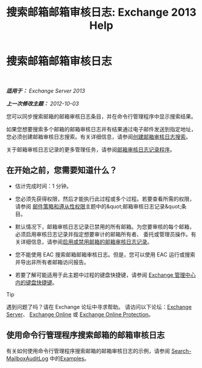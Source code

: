 ﻿---
title: '搜索邮箱邮箱审核日志: Exchange 2013 Help'
TOCTitle: 搜索邮箱邮箱审核日志
ms:assetid: 5b518a08-3b51-4ba3-bfbd-0e35cc5ff374
ms:mtpsurl: https://technet.microsoft.com/zh-cn/library/Ff461930(v=EXCHG.150)
ms:contentKeyID: 50490640
ms.date: 05/21/2018
mtps_version: v=EXCHG.150
ms.translationtype: MT
---

# 搜索邮箱邮箱审核日志

 

_**适用于：** Exchange Server 2013_

_**上一次修改主题：** 2012-10-03_

您可以同步搜索邮箱的邮箱审核日志条目，并在命令行管理程序中显示搜索结果。

如果您想要搜索多个邮箱的邮箱审核日志并有结果通过电子邮件发送到指定地址，您必须创建邮箱审核日志搜索。有关详细信息，请参阅[创建邮箱审核日志搜索](create-a-mailbox-audit-log-search-exchange-2013-help.md)。

关于邮箱审核日志记录的更多管理任务，请参阅[邮箱审核日志记录程序](mailbox-audit-logging-procedures-exchange-2013-help.md)。

## 在开始之前，您需要知道什么？

  - 估计完成时间：1 分钟。

  - 您必须先获得权限，然后才能执行此过程或多个过程。若要查看所需的权限，请参阅 [邮件策略和遵从性权限](messaging-policy-and-compliance-permissions-exchange-2013-help.md)主题中的\&quot;邮箱审核日志记录\&quot;条目。

  - 默认情况下，邮箱审核日志记录已禁用的所有邮箱。为您要审核的每个邮箱，必须启用审核日志记录并指定想要审计的邮箱所有者、 委托或管理员操作。有关详细信息，请参阅[启用或禁用邮箱的邮箱审核日志记录](enable-or-disable-mailbox-audit-logging-for-a-mailbox-exchange-2013-help.md)。

  - 您不能使用 EAC 搜索邮箱邮箱审核日志。但是，您可以使用 EAC 运行或搜索并导出非所有者邮箱访问报告。

  - 若要了解可能适用于此主题中过程的键盘快捷键，请参阅 [Exchange 管理中心内的键盘快捷键](keyboard-shortcuts-in-the-exchange-admin-center-exchange-online-protection-help.md)。

> [!TIP]  
> 遇到问题了吗？请在 Exchange 论坛中寻求帮助。 请访问以下论坛：<a href="https://go.microsoft.com/fwlink/p/?linkid=60612">Exchange Server</a>、 <a href="https://go.microsoft.com/fwlink/p/?linkid=267542">Exchange Online</a> 或 <a href="https://go.microsoft.com/fwlink/p/?linkid=285351">Exchange Online Protection</a>。


## 使用命令行管理程序搜索邮箱的邮箱审核日志

有关如何使用命令行管理程序搜索邮箱的邮箱审核日志的示例，请参阅 [Search-MailboxAuditLog](https://technet.microsoft.com/zh-cn/library/ff522360\(v=exchg.150\)) 中的[Examples](https://technet.microsoft.com/zh-cn/ff522360\(exchg.150\)#examples)。

